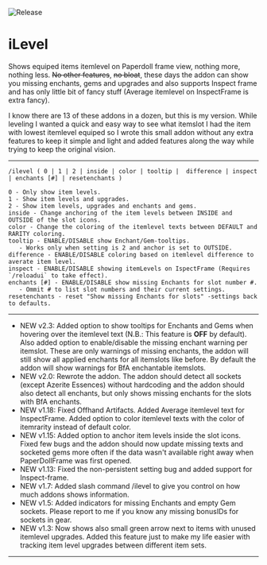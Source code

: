 ![Release](https://github.com/ahakola/iLevel/actions/workflows/release.yml/badge.svg)

# iLevel

Shows equiped items itemlevel on Paperdoll frame view, nothing more, nothing less. ~~No other features~~, ~~no bloat~~, these days the addon can show you missing enchants, gems and upgrades and also supports Inspect frame and has only little bit of fancy stuff (Average itemlevel on InspectFrame is extra fancy).

I know there are 13 of these addons in a dozen, but this is my version. While leveling I wanted a quick and easy way to see what itemslot I had the item with lowest itemlevel equiped so I wrote this small addon without any extra features to keep it simple and light and added features along the way while trying to keep the original vision.

---

```
/ilevel ( 0 | 1 | 2 | inside | color | tooltip |  difference | inspect | enchants [#] | resetenchants )

0 - Only show item levels.
1 - Show item levels and upgrades.
2 - Show item levels, upgrades and enchants and gems.
inside - Change anchoring of the item levels between INSIDE and OUTSIDE of the slot icons.
color - Change the coloring of the itemlevel texts between DEFAULT and RARITY coloring.
tooltip - ENABLE/DISABLE show Enchant/Gem-tooltips.
   - Works only when setting is 2 and anchor is set to OUTSIDE.
difference - ENABLE/DISABLE coloring based on itemlevel difference to averate item level.
inspect - ENABLE/DISABLE showing itemLevels on IspectFrame (Requires `/reloadui` to take effect).
enchants [#] - ENABLE/DISABLE show missing Enchants for slot number #.
   - Ommit # to list slot numbers and their current settings.
resetenchants - reset "Show missing Enchants for slots" -settings back to defaults.
```

---

* NEW v2.3: Added option to show tooltips for Enchants and Gems when hovering over the itemlevel text (N.B.: This feature is **OFF** by default). Also added option to enable/disable the missing enchant warning per itemslot. These are only warnings of missing enchants, the addon will still show all applied enchants for all itemslots like before. By default the addon will show warnings for BfA enchantable itemslots.
* NEW v2.0: Rewrote the addon. The addon should detect all sockets (except Azerite Essences) without hardcoding and the addon should also detect all enchants, but only shows missing enchants for the slots with BfA enchants.
* NEW v1.18: Fixed Offhand Artifacts. Added Average itemlevel text for InspectFrame. Added option to color itemlevel texts with the color of itemrarity instead of default color.
* NEW v1.15: Added option to anchor item levels inside the slot icons. Fixed few bugs and the addon should now update missing texts and socketed gems more often if the data wasn't available right away when PaperDollFrame was first opened.
* NEW v1.13: Fixed the non-persistent setting bug and added support for Inspect-frame.
* NEW v1.7: Added slash command /ilevel to give you control on how much addons shows information.
* NEW v1.5: Added indicators for missing Enchants and empty Gem sockets. Please report to me if you know any missing bonusIDs for sockets in gear.
* NEW v1.3: Now shows also small green arrow next to items with unused itemlevel upgrades. Added this feature just to make my life easier with tracking item level upgrades between different item sets.

---